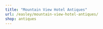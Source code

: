 ```yaml
---
title: "Mountain View Hotel Antiques"
url: /easley/mountain-view-hotel-antiques/
shop: antiques
---
```

